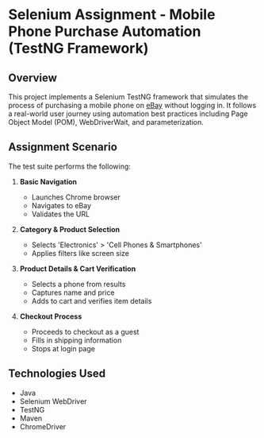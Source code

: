 # Selenium Assignment - Mobile Phone Purchase Automation (TestNG Framework)

## Overview

This project implements a Selenium TestNG framework that simulates the process of purchasing a mobile phone on [eBay](https://www.ebay.com) without logging in. It follows a real-world user journey using automation best practices including Page Object Model (POM), WebDriverWait, and parameterization.

## Assignment Scenario

The test suite performs the following:

1. **Basic Navigation**
   - Launches Chrome browser
   - Navigates to eBay
   - Validates the URL

2. **Category & Product Selection**
   - Selects 'Electronics' > 'Cell Phones & Smartphones'
   - Applies filters like screen size

3. **Product Details & Cart Verification**
   - Selects a phone from results
   - Captures name and price
   - Adds to cart and verifies item details

4. **Checkout Process**
   - Proceeds to checkout as a guest
   - Fills in shipping information
   - Stops at login page

## Technologies Used

- Java
- Selenium WebDriver
- TestNG
- Maven
- ChromeDriver

